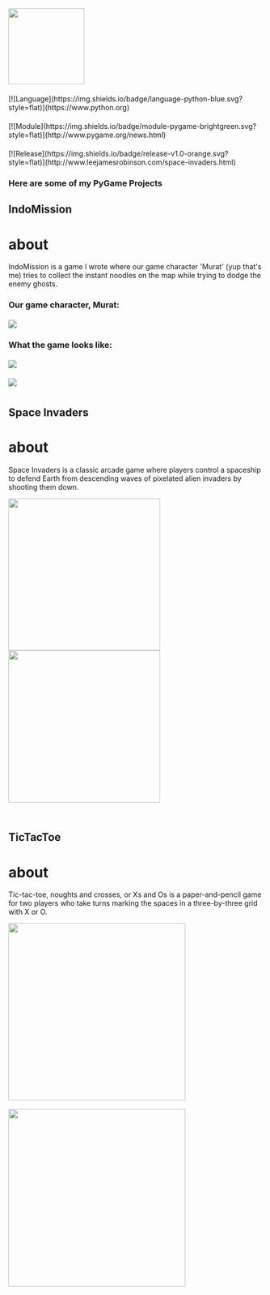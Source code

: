 <div style="margin-bottom: 20px;">
    <img src="https://www.pygame.org/docs/_images/pygame_logo.png" height="150">
</div>

<div style="margin-bottom: 20px;">
    [![Language](https://img.shields.io/badge/language-python-blue.svg?style=flat)](https://www.python.org)
</div>

<div style="margin-bottom: 20px;">
    [![Module](https://img.shields.io/badge/module-pygame-brightgreen.svg?style=flat)](http://www.pygame.org/news.html)
</div>

<div style="margin-bottom: 20px;">
    [![Release](https://img.shields.io/badge/release-v1.0-orange.svg?style=flat)](http://www.leejamesrobinson.com/space-invaders.html)
</div>

<h3>Here are some of my PyGame Projects</h3>

<h2>IndoMission</h2>
<h1>about</h1>
<p>IndoMission is a game I wrote where our game character 'Murat' (yup that's me) tries to collect the instant noodles on the map while trying to dodge the enemy ghosts.</p>
<div style="margin-bottom: 20px;">
    <h3>Our game character, Murat:</h3>
</div>

<div style="margin-bottom: 20px;">
    <img src="https://i.imgur.com/Qko9gv4_d.jpg?maxwidth=520&shape=thumb&fidelity=high">
</div>

<div style="margin-bottom: 20px;">
    <h3>What the game looks like:</h3>
</div>

<div style="margin-bottom: 20px;">
    <img src="https://i.imgur.com/MJxQf7G_d.jpg?maxwidth=520&shape=thumb&fidelity=high">
</div>

<div style="margin-bottom: 20px;">
    <img src="https://i.imgur.com/0KRDIwa_d.jpg?maxwidth=520&shape=thumb&fidelity=high">
</div>

# <h2>Space Invaders</h2>
<h1>about</h1>
<p>Space Invaders is a classic arcade game where players control a spaceship to defend Earth from descending waves of pixelated alien invaders by shooting them down.</p>

<img src ="https://i.imgur.com/EP4sW07.png" height="300" ></img>
<img src ="https://i.imgur.com/hqG280h.png" height="300"></img>
<br> <br>

# <h2>TicTacToe</h2>

<h1>about</h1>
<p>Tic-tac-toe, noughts and crosses, or Xs and Os is a paper-and-pencil game for two players who take turns marking the spaces in a three-by-three grid with X or O. </p>

<img src ="https://i.imgur.com/fQH7tVF_d.jpg?maxwidth=520&shape=thumb&fidelity=high" height="350" ></img>
<br> <br>
<img src ="https://i.imgur.com/ZUqhGSQ_d.jpg?maxwidth=520&shape=thumb&fidelity=high" height="350"></img>
<br> <br>
